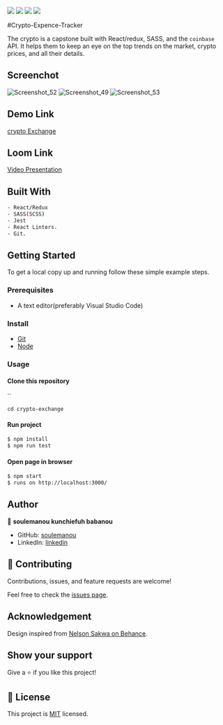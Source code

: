 ![](https://img.shields.io/badge/Microverse-blueviolet)
![](https://img.shields.io/badge/React-blue)
![](https://img.shields.io/badge/Redux-red)
![](https://img.shields.io/badge/Sass-pink)

#Crypto-Expence-Tracker

The crypto is a capstone built with React/redux, SASS, and the `coinbase` API.
It helps them to keep an eye on the top trends on the market, crypto prices, and all their details.

## Screenchot

![Screenshot_52](https://user-images.githubusercontent.com/57832090/194060628-6d58fce9-27b4-460a-965a-5ed19ef34c33.png)
![Screenshot_49](https://user-images.githubusercontent.com/57832090/194060636-c24a0de4-4ffa-45e0-8f2c-cb1e52d002c6.png)
![Screenshot_53](https://user-images.githubusercontent.com/57832090/194060928-91439a0c-c55f-41fa-8894-0fece1da6aa7.png)


## Demo Link
[crypto Exchange](https://633d77b6dc00070321b1b030--effulgent-blancmange-961cdb.netlify.app/)
## Loom Link
[Video Presentation ](https://youtu.be/ytkHGM1LOFQ)
## Built With

  ```bash
  - React/Redux
  - SASS(SCSS)
  - Jest
  - React Linters.
  - Git.
  ```

## Getting Started

To get a local copy up and running follow these simple example steps.

### Prerequisites
 - A text editor(preferably Visual Studio Code)

### Install
  -  [Git](https://git-scm.com/downloads)
  -  [Node](https://nodejs.org/en/download/)

### Usage
#### Clone this repository

``

`cd crypto-exchange`

#### Run project

```bash
$ npm install
$ npm run test
```

#### Open page in browser
```bash
$ npm start
$ runs on http://localhost:3000/
```

## Author

👤 **soulemanou kunchiefuh babanou**

- GitHub: [soulemanou](https://github.com/soulemanou-software)
- LinkedIn: [linkedin](https://www.linkedin.com/in/soulemanou-kunchiefuh-babanou)

## 🤝 Contributing

Contributions, issues, and feature requests are welcome!

Feel free to check the [issues page](https://github.com/clintonjosephs/Stock-metrics/issues).

## Acknowledgement
Design inspired from [Nelson Sakwa on Behance](https://www.behance.net/gallery/31579789/Ballhead-App-%28Free-PSDs%29).

## Show your support

Give a ⭐️ if you like this project!

## 📝 License

This project is [MIT](https://opensource.org/licenses/MIT) licensed.
